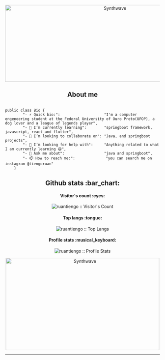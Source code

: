 
<p align="center"><img src="https://media.tenor.com/images/65cc2f520a5dbd816ad050f4a08aec97/tenor.gif" alt="Synthwave" height="250" width="700"></p>
<h2 align="center">About me</h2>

```golang

public class Bio {
		"- ⚡ Quick bio:":                    "I'm a computer engeneering student at the Federal University of Ouro Preto(UFOP), a dog lover and a league of legends player",
		"- 🌱 I’m currently learning":        "springboot framework, javascript, react and flutter",
		"- 👯 I’m looking to collaborate on": "Java, and springboot projects",
		"- 🤔 I’m looking for help with":     "Anything related to what I am currently learning 😅",
		"- 💬 Ask me about":                  "java and springboot",
		"- 📫 How to reach me:":              "you can search me on instagram @tiengoruan"
	}
```

<h2 align="center">Github stats :bar_chart:</h2>

<h4 align="center">Visitor's count :eyes:</h4>

<p align="center"><img src="https://profile-counter.glitch.me/{ruantiengo}/count.svg" alt="ruantiengo :: Visitor's Count" /></p>

<h4 align="center">Top langs :tongue:</h4>

<p align="center"><img src="https://github-readme-stats.vercel.app/api/top-langs/?username=ruantiengo&langs_count=10&theme=tokyonight&layout=compact" alt="ruantiengo :: Top Langs" /></p>

<h4 align="center">Profile stats :musical_keyboard:</h4>

<p align="center"><img src="https://github-readme-stats.vercel.app/api?username=ruantiengo&show_icons=true&theme=synthwave" alt="ruantiengo :: Profile Stats" /></p>

<p align="center"><img src="https://media.giphy.com/media/z01r2SNHZIQRa/giphy.gif" alt="Synthwave" height="300" width="500"></p>




---
